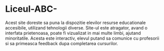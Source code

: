 # Liceul-ABC-
Acest site doreste sa puna la dispozitie elevilor resurse educationale accesibile, utilizand tehnologii diverse. Site-ul este atragator, avand o interfata prietenoasa, poate fi vizualizat in mai multe limbi, ajutand minoritatile. Acesta este interactiv, elevul putand sa comunice cu profesorii si sa primeasca feedback dupa completarea cursurilor.

